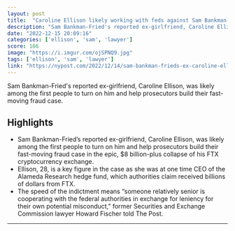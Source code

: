 ```yaml
---
layout: post
title:  "Caroline Ellison likely working with feds against Sam Bankman-Fried"
description: "Sam Bankman-Fried's reported ex-girlfriend, Caroline Ellison, was likely among the first people to turn on him and help prosecutors build their fast-moving fraud case."
date: "2022-12-15 20:09:16"
categories: ['ellison', 'sam', 'lawyer']
score: 166
image: "https://i.imgur.com/ojSPNQ9.jpg"
tags: ['ellison', 'sam', 'lawyer']
link: "https://nypost.com/2022/12/14/sam-bankman-frieds-ex-caroline-ellison-likely-works-with-feds/"
---
```


Sam Bankman-Fried's reported ex-girlfriend, Caroline Ellison, was likely among the first people to turn on him and help prosecutors build their fast-moving fraud case.

## Highlights

- Sam Bankman-Fried’s reported ex-girlfriend, Caroline Ellison, was likely among the first people to turn on him and help prosecutors build their fast-moving fraud case in the epic, $8 billion-plus collapse of his FTX cryptocurrency exchange.
- Ellison, 28, is a key figure in the case as she was at one time CEO of the Alameda Research hedge fund, which authorities claim received billions of dollars from FTX.
- The speed of the indictment means “someone relatively senior is cooperating with the federal authorities in exchange for leniency for their own potential misconduct,” former Securities and Exchange Commission lawyer Howard Fischer told The Post.

---
